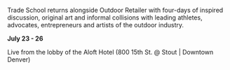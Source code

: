 Trade School returns alongside Outdoor Retailer with four-days of inspired discussion, original art and informal collisions with leading athletes, advocates, entrepreneurs and artists of the outdoor industry. 

**July 23 - 26**

Live from the lobby of the Aloft Hotel
(800 15th St. @ Stout | Downtown Denver)
